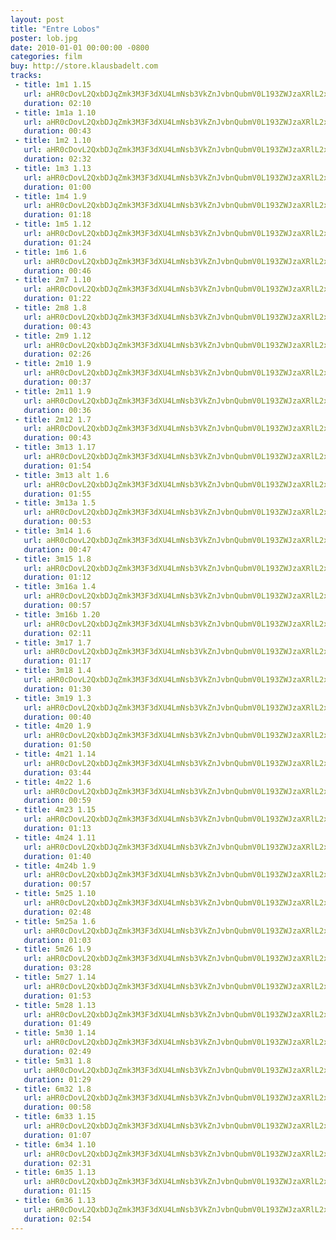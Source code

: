 ```yaml
---
layout: post
title: "Entre Lobos"
poster: lob.jpg
date: 2010-01-01 00:00:00 -0800
categories: film
buy: http://store.klausbadelt.com
tracks:
 - title: 1m1 1.15
   url: aHR0cDovL2QxbDJqZmk3M3F3dXU4LmNsb3VkZnJvbnQubmV0L193ZWJzaXRlL2xvYi8xbTEgMS4xNS5tcDM=
   duration: 02:10
 - title: 1m1a 1.10
   url: aHR0cDovL2QxbDJqZmk3M3F3dXU4LmNsb3VkZnJvbnQubmV0L193ZWJzaXRlL2xvYi8xbTFhIDEuMTAubXAz
   duration: 00:43
 - title: 1m2 1.10
   url: aHR0cDovL2QxbDJqZmk3M3F3dXU4LmNsb3VkZnJvbnQubmV0L193ZWJzaXRlL2xvYi8xbTIgMS4xMC5tcDM=
   duration: 02:32
 - title: 1m3 1.13
   url: aHR0cDovL2QxbDJqZmk3M3F3dXU4LmNsb3VkZnJvbnQubmV0L193ZWJzaXRlL2xvYi8xbTMgMS4xMy5tcDM=
   duration: 01:00
 - title: 1m4 1.9
   url: aHR0cDovL2QxbDJqZmk3M3F3dXU4LmNsb3VkZnJvbnQubmV0L193ZWJzaXRlL2xvYi8xbTQgMS45Lm1wMw==
   duration: 01:18
 - title: 1m5 1.12
   url: aHR0cDovL2QxbDJqZmk3M3F3dXU4LmNsb3VkZnJvbnQubmV0L193ZWJzaXRlL2xvYi8xbTUgMS4xMi5tcDM=
   duration: 01:24
 - title: 1m6 1.6
   url: aHR0cDovL2QxbDJqZmk3M3F3dXU4LmNsb3VkZnJvbnQubmV0L193ZWJzaXRlL2xvYi8xbTYgMS42Lm1wMw==
   duration: 00:46
 - title: 2m7 1.10
   url: aHR0cDovL2QxbDJqZmk3M3F3dXU4LmNsb3VkZnJvbnQubmV0L193ZWJzaXRlL2xvYi8ybTcgMS4xMC5tcDM=
   duration: 01:22
 - title: 2m8 1.8
   url: aHR0cDovL2QxbDJqZmk3M3F3dXU4LmNsb3VkZnJvbnQubmV0L193ZWJzaXRlL2xvYi8ybTggMS44Lm1wMw==
   duration: 00:43
 - title: 2m9 1.12
   url: aHR0cDovL2QxbDJqZmk3M3F3dXU4LmNsb3VkZnJvbnQubmV0L193ZWJzaXRlL2xvYi8ybTkgMS4xMi5tcDM=
   duration: 02:26
 - title: 2m10 1.9
   url: aHR0cDovL2QxbDJqZmk3M3F3dXU4LmNsb3VkZnJvbnQubmV0L193ZWJzaXRlL2xvYi8ybTEwIDEuOS5tcDM=
   duration: 00:37
 - title: 2m11 1.9
   url: aHR0cDovL2QxbDJqZmk3M3F3dXU4LmNsb3VkZnJvbnQubmV0L193ZWJzaXRlL2xvYi8ybTExIDEuOS5tcDM=
   duration: 00:36
 - title: 2m12 1.7
   url: aHR0cDovL2QxbDJqZmk3M3F3dXU4LmNsb3VkZnJvbnQubmV0L193ZWJzaXRlL2xvYi8ybTEyIDEuNy5tcDM=
   duration: 00:43
 - title: 3m13 1.17
   url: aHR0cDovL2QxbDJqZmk3M3F3dXU4LmNsb3VkZnJvbnQubmV0L193ZWJzaXRlL2xvYi8zbTEzIDEuMTcubXAz
   duration: 01:54
 - title: 3m13 alt 1.6
   url: aHR0cDovL2QxbDJqZmk3M3F3dXU4LmNsb3VkZnJvbnQubmV0L193ZWJzaXRlL2xvYi8zbTEzIGFsdCAxLjYubXAz
   duration: 01:55
 - title: 3m13a 1.5
   url: aHR0cDovL2QxbDJqZmk3M3F3dXU4LmNsb3VkZnJvbnQubmV0L193ZWJzaXRlL2xvYi8zbTEzYSAxLjUubXAz
   duration: 00:53
 - title: 3m14 1.6
   url: aHR0cDovL2QxbDJqZmk3M3F3dXU4LmNsb3VkZnJvbnQubmV0L193ZWJzaXRlL2xvYi8zbTE0IDEuNi5tcDM=
   duration: 00:47
 - title: 3m15 1.8
   url: aHR0cDovL2QxbDJqZmk3M3F3dXU4LmNsb3VkZnJvbnQubmV0L193ZWJzaXRlL2xvYi8zbTE1IDEuOC5tcDM=
   duration: 01:12
 - title: 3m16a 1.4
   url: aHR0cDovL2QxbDJqZmk3M3F3dXU4LmNsb3VkZnJvbnQubmV0L193ZWJzaXRlL2xvYi8zbTE2YSAxLjQubXAz
   duration: 00:57
 - title: 3m16b 1.20
   url: aHR0cDovL2QxbDJqZmk3M3F3dXU4LmNsb3VkZnJvbnQubmV0L193ZWJzaXRlL2xvYi8zbTE2YiAxLjIwLm1wMw==
   duration: 02:11
 - title: 3m17 1.7
   url: aHR0cDovL2QxbDJqZmk3M3F3dXU4LmNsb3VkZnJvbnQubmV0L193ZWJzaXRlL2xvYi8zbTE3IDEuNy5tcDM=
   duration: 01:17
 - title: 3m18 1.4
   url: aHR0cDovL2QxbDJqZmk3M3F3dXU4LmNsb3VkZnJvbnQubmV0L193ZWJzaXRlL2xvYi8zbTE4IDEuNC5tcDM=
   duration: 01:30
 - title: 3m19 1.3
   url: aHR0cDovL2QxbDJqZmk3M3F3dXU4LmNsb3VkZnJvbnQubmV0L193ZWJzaXRlL2xvYi8zbTE5IDEuMy5tcDM=
   duration: 00:40
 - title: 4m20 1.9
   url: aHR0cDovL2QxbDJqZmk3M3F3dXU4LmNsb3VkZnJvbnQubmV0L193ZWJzaXRlL2xvYi80bTIwIDEuOS5tcDM=
   duration: 01:50
 - title: 4m21 1.14
   url: aHR0cDovL2QxbDJqZmk3M3F3dXU4LmNsb3VkZnJvbnQubmV0L193ZWJzaXRlL2xvYi80bTIxIDEuMTQubXAz
   duration: 03:44
 - title: 4m22 1.6
   url: aHR0cDovL2QxbDJqZmk3M3F3dXU4LmNsb3VkZnJvbnQubmV0L193ZWJzaXRlL2xvYi80bTIyIDEuNi5tcDM=
   duration: 00:59
 - title: 4m23 1.15
   url: aHR0cDovL2QxbDJqZmk3M3F3dXU4LmNsb3VkZnJvbnQubmV0L193ZWJzaXRlL2xvYi80bTIzIDEuMTUubXAz
   duration: 01:13
 - title: 4m24 1.11
   url: aHR0cDovL2QxbDJqZmk3M3F3dXU4LmNsb3VkZnJvbnQubmV0L193ZWJzaXRlL2xvYi80bTI0IDEuMTEubXAz
   duration: 01:40
 - title: 4m24b 1.9
   url: aHR0cDovL2QxbDJqZmk3M3F3dXU4LmNsb3VkZnJvbnQubmV0L193ZWJzaXRlL2xvYi80bTI0YiAxLjkubXAz
   duration: 00:57
 - title: 5m25 1.10
   url: aHR0cDovL2QxbDJqZmk3M3F3dXU4LmNsb3VkZnJvbnQubmV0L193ZWJzaXRlL2xvYi81bTI1IDEuMTAubXAz
   duration: 02:48
 - title: 5m25a 1.6
   url: aHR0cDovL2QxbDJqZmk3M3F3dXU4LmNsb3VkZnJvbnQubmV0L193ZWJzaXRlL2xvYi81bTI1YSAxLjYubXAz
   duration: 01:03
 - title: 5m26 1.9
   url: aHR0cDovL2QxbDJqZmk3M3F3dXU4LmNsb3VkZnJvbnQubmV0L193ZWJzaXRlL2xvYi81bTI2IDEuOS5tcDM=
   duration: 03:28
 - title: 5m27 1.14
   url: aHR0cDovL2QxbDJqZmk3M3F3dXU4LmNsb3VkZnJvbnQubmV0L193ZWJzaXRlL2xvYi81bTI3IDEuMTQubXAz
   duration: 01:53
 - title: 5m28 1.13
   url: aHR0cDovL2QxbDJqZmk3M3F3dXU4LmNsb3VkZnJvbnQubmV0L193ZWJzaXRlL2xvYi81bTI4IDEuMTMubXAz
   duration: 01:49
 - title: 5m30 1.14
   url: aHR0cDovL2QxbDJqZmk3M3F3dXU4LmNsb3VkZnJvbnQubmV0L193ZWJzaXRlL2xvYi81bTMwIDEuMTQubXAz
   duration: 02:49
 - title: 5m31 1.8
   url: aHR0cDovL2QxbDJqZmk3M3F3dXU4LmNsb3VkZnJvbnQubmV0L193ZWJzaXRlL2xvYi81bTMxIDEuOC5tcDM=
   duration: 01:29
 - title: 6m32 1.8
   url: aHR0cDovL2QxbDJqZmk3M3F3dXU4LmNsb3VkZnJvbnQubmV0L193ZWJzaXRlL2xvYi82bTMyIDEuOC5tcDM=
   duration: 00:58
 - title: 6m33 1.15
   url: aHR0cDovL2QxbDJqZmk3M3F3dXU4LmNsb3VkZnJvbnQubmV0L193ZWJzaXRlL2xvYi82bTMzIDEuMTUubXAz
   duration: 01:07
 - title: 6m34 1.10
   url: aHR0cDovL2QxbDJqZmk3M3F3dXU4LmNsb3VkZnJvbnQubmV0L193ZWJzaXRlL2xvYi82bTM0IDEuMTAubXAz
   duration: 02:31
 - title: 6m35 1.13
   url: aHR0cDovL2QxbDJqZmk3M3F3dXU4LmNsb3VkZnJvbnQubmV0L193ZWJzaXRlL2xvYi82bTM1IDEuMTMubXAz
   duration: 01:15
 - title: 6m36 1.13
   url: aHR0cDovL2QxbDJqZmk3M3F3dXU4LmNsb3VkZnJvbnQubmV0L193ZWJzaXRlL2xvYi82bTM2IDEuMTMubXAz
   duration: 02:54
---
```

